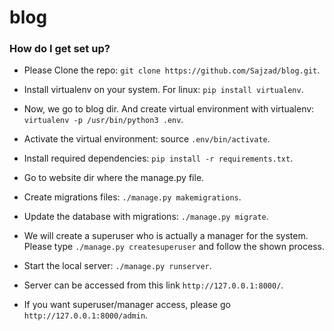 # blog

### How do I get set up? ###

* Please Clone the repo: ```git clone https://github.com/Sajzad/blog.git```.

* Install virtualenv on your system. For linux: ```pip install virtualenv```.

* Now, we go to blog dir. And create virtual environment with virtualenv: ```virtualenv -p /usr/bin/python3 .env```.

* Activate the virtual environment: source ```.env/bin/activate```.

* Install required dependencies: ```pip install -r requirements.txt```.

* Go to website dir where the manage.py file.

* Create migrations files: ```./manage.py makemigrations```.

* Update the database with migrations: ```./manage.py migrate```.

* We will create a superuser who is actually a manager for the system. Please type ```./manage.py createsuperuser``` and follow the shown process.

* Start the local server: ```./manage.py runserver```.

* Server can be accessed from this link ```http://127.0.0.1:8000/```.

* If you want superuser/manager access, please go ```http://127.0.0.1:8000/admin```.
